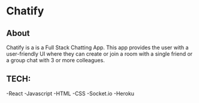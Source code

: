 # Chatify

## About

Chatify is a is a Full Stack Chatting App. This app provides the user with a user-friendly UI where they can create or join a room with a single friend or a group chat with 3 or more colleagues.

## TECH:

-React
-Javascript
-HTML
-CSS
-Socket.io
-Heroku
